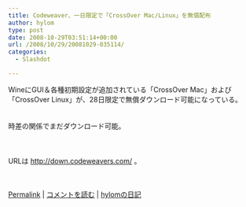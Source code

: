 ```yaml
---
title: Codeweaver、一日限定で「CrossOver Mac/Linux」を無償配布
author: hylom
type: post
date: 2008-10-29T03:51:14+00:00
url: /2008/10/29/20081029-035114/
categories:
  - Slashdot

---
```

WineにGUI＆各種初期設定が追加されている「CrossOver Mac」および「CrossOver Linux」が、28日限定で無償ダウンロード可能になっている。  
</br>   
時差の関係でまだダウンロード可能。</br>  
</br>   
URLは http://down.codeweavers.com/ 。</br>  
</br> 

   [Permalink][1] |    [コメントを読む][2] |    [hylomの日記][3] 

</br>

 [1]: http://slashdot.jp/~hylom/journal/456743
 [2]: http://slashdot.jp/~hylom/journal/456743#acomments
 [3]: http://slashdot.jp/~hylom/journal/